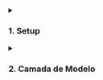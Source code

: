 <details>
  <summary><h3><strong>1. Setup</strong></h3></summary><br />
  <details>
  <summary><h4><strong>1.1 Criando o projeto</strong></h4></summary><br />

  1. Crie um diretório

  ~~~bash
  mkdir <nome-do-diretório> && cd <nome-do-diretório>
  ~~~

  2. Inicie a aplicação

  ~~~bash
  npm init -y
  ~~~

  3. Instale o `express`

  ~~~bash
  npm install express
  ~~~

  4. Instale o `dotenv`

  ~~~bash
  npm i dotenv
  ~~~

  5. Instale o `Sequelize`

  ~~~bash
  npm i sequelize
  ~~~

  > Atalho

  ~~~bash
  npm i express dotenv sequelize
  ~~~

  6. Instale o `mysql2`

  ~~~bash
  npm i -D mysql2
  ~~~

  7. Instale o `sequelize-cli`

  ~~~bash
  npm i -D sequelize-cli
  ~~~

  > Atalho

  ~~~bash
  npm i -D mysql2 sequelize-cli
  ~~~

  8. Instale a biblioteca `http-status-codes` ❗️ *Opcional* ❗️

  ~~~bash
  npm install http-status-codes
  ~~~

  9. Crie os arquivos `index.ts` e `app.ts` dentro do diretório `src`

  ~~~bash
  mkdir src && touch src/index.ts src/app.ts
  ~~~

  10. Você pode usar os templates abaixo nos seus arquivos ❗️ *Opcional* ❗️

  ~~~TypeScript
  // src/index.ts

  import app from './app';

  const PORT = 8000;

  app.listen(PORT, () => {
    console.log(`Server is running at http://localhost:${PORT}`);
  });
  ~~~

  ~~~TypeScript
  // src/app.ts

  import express from 'express';
  import { StatusCodes } from 'http-status-codes';

  const app = express();

  app.use(express.json());

  app.get('/', (req, res) => {
    res.status(StatusCodes.OK).send('Express + TypeScript')
  });

  export default app;
  ~~~

  11. Instale a biblioteca `express-async-errors`

  > Essa biblioteca ajuda com tratamento de erros sem precisar usar try/catch

  ~~~bash
  npm install express-async-errors
  ~~~

  > Importe a biblioteca logo após a importação do express;

  ~~~TypeScript
  // ./app.ts

  import express, { Request, Response } from 'express';
  import 'express-async-errors';
  import { StatusCodes } from 'http-status-codes';

  // ..
  ~~~

  </details>
  
  <details>
  <summary><h4><strong>1.2 Configurando o TypeScript</strong></h4></summary><br />

  1. Instale o `typescript`

  ~~~bash
  npm install -D typescript
  ~~~

  2. Instale o `@types/sequelize`

  ~~~bash
  npm install -D @types/sequelize
  ~~~

  3. Instale o `@types/express`

  ~~~bash
  npm install -D @types/express
  ~~~

  4. Instale o `@types/node`

  ~~~bash
  npm install -D @types/node
  ~~~

  5. Instale o `ts-node-dev`

  ~~~bash
  npm install -D ts-node-dev
  ~~~

  > Atalho

  ~~~bash
  npm install -D typescript @types/sequelize @types/express @types/node ts-node-dev
  ~~~

  6. Crie o `.tsconfig`

  ~~~bash
  npx tsc --init
  ~~~

  7. Garanta as seguintes configurações

  ~~~JSON
  {
    "compilerOptions": {
      "module": "commonjs",
      "target": "es6",
      "rootDir": "./src",
      "outDir": "./dist",
      "esModuleInterop": true,
      "strict": true
    }
  }
  ~~~

  8. Crie scripts no arquivo `package.json`

  ~~~JSON
  ...
  "scripts": {
      "start": "npm run build && node ./dist/index.js",
      "dev": "tsnd ./src/index.ts",
      "build": "tsc"
  },
  ...
  ~~~

  > - `start`: executa o `build` da aplicação e depois roda o arquivo compilado dentro da pasta `dist`;
  > - `dev`: executa a aplicação em modo de desenvolvimento utilizando o `ts-node-dev`;
  > - `build`: executa a compilação do projeto utilizando o `TSC`.

  9. Execute a aplicação

  ~~~bash
  npm start
  ~~~

  10. Inclua tipos no app.ts

  ~~~TypeScript
  // ./app.ts

  import express, { Request, Response } from 'express';
  import 'express-async-errors';
  import { StatusCodes } from 'http-status-codes';

  const app = express();

  app.use(express.json());

  app.get('/', (req: Request, res: Response) => {
    res.status(StatusCodes.OK).send('Express + TypeScript')
  });

  export default app;
  ~~~

  11. Inclua um middleware de erro

  ~~~TypeScript
  // src/app.ts

  import express, { Request, Response, ErrorRequestHandler } from 'express';
  // import { StatusCodes } from 'http-status-codes';
  //
  // const app = express();
  //
  // app.use(express.json());
  //
  // app.get('/', (req: Request, res: Response) => {
  //   res.status(StatusCodes.OK).send('Express + TypeScript')
  // });

  const erroMiddleware: ErrorRequestHandler = (err, req, res, next) => {
    const { name, message, details } = err;
    console.log(`name: ${name}`);

    switch (name) {
      case 'ValidationError':
        res.status(400).json({ message: details[0].message });
        break;
      case 'NotFoundError':
        res.status(404).json({ message });
        break;
      case 'ConflictError':
        res.status(409).json({ message });
        break;
      default:
        console.error(err);
        res.sendStatus(500);
    }

    next();
  };

  app.use(erroMiddleware);

  // export default app;
  ~~~

  12. Instale as bibliotecas `restify-errors` e `@types/restify-errors` ❗️ *Opcional* ❗️

  > Essas bibliotecas ajudam com disparos de erros específicos

  ~~~bash
  npm install restify-errors @types/restify-errors
  ~~~

  </details>

  <details>
  <summary><h4><strong>1.3 Setup do Docker e Docker-Compose</strong></h4></summary><br />
  
  1. Crie o arquivo `Dockerfile`

  ~~~bash
  touch Dockerfile
  ~~~

  2. Garanta as seguintes configurações

  ~~~Dockerfile
  FROM node:16.14-alpine

  WORKDIR /app-backend

  COPY package* ./

  RUN npm install

  COPY . .

  EXPOSE 3001

  RUN npx tsc

  CMD ["npm", "start"]
  ~~~

  3. Crie o arquivo `docker-compose.yml`

  ~~~bash
  touch docker-compose.yml
  ~~~

  4. Garanta as seguintes configurações

  ~~~yml
    version: '3.9'
    services:
      backend:
        container_name: app_default
        build: ./
        ports:
          - 3001:3001
        platform: linux/x86_64
        working_dir: /app-default
        command: npm start
        depends_on:
          db:
            condition: service_healthy
        env_file:
          - .env
        healthcheck:
          test: ["CMD", "lsof", "-t", "-i:3001"]
          timeout: 10s
          retries: 5
        volumes:
          - ./:/app-default
      db:
        image: mysql:8.0.21
        container_name: db
        platform: linux/x86_64
        ports:
          - 3002:3306
        environment:
          - MYSQL_ROOT_PASSWORD=root
        restart: 'always'
        healthcheck:
          test: ["CMD", "mysqladmin", "ping", "-h", "localhost"]
          timeout: 10s
          retries: 5
        cap_add:
          - SYS_NICE
  ~~~

  </details>
</details>

<details>
  <summary><h3><strong>2. Camada de Modelo</strong></h3></summary><br />
  
  Vamos entender aqui como implementar nossos modelos.

  <details>
  <summary><h4><strong>2.1 Setup do Sequelize</strong></h4></summary><br />
  
  1. Gere um arquivo `./.sequelizerc`

  ~~~bash
  touch .sequelizerc
  ~~~

  2. Garanta as seguintes configurações

  ~~~TypeScript
  const path = require('path');

  module.exports = {
    'config': path.resolve(__dirname,'dist','database','config', 'config.js'),
    'models-path': path.resolve(__dirname,'dist','database','models'),
    'seeders-path': path.resolve(__dirname,'src','database', 'seeders'),
    'migrations-path': path.resolve(__dirname,'src','database', 'migrations'),
  };
  ~~~

  3. Inicie o sequelize

  ~~~bash
  npx sequelize-cli init
  ~~~

  4. Crie as pastas faltantes `./src/database/config/`, `./src/database/models/`

  ~~~bash
  mkdir ./src/database/config/ ./src/database/models/
  ~~~

  5. Crie o arquivo `config.ts` em `./src/database/config/`

  ~~~bash
  touch ./src/database/config/config.ts
  ~~~

  6. Garanta as seguintes configurações

  ~~~TypeScript
  import 'dotenv/config';
  import { Options } from 'sequelize';

  const config: Options = {
    username: process.env.DB_USER || 'root',
    password: process.env.DB_PASS || 'root',
    database: process.env.DB_NAME || 'cookmaster',
    host: process.env.DB_HOST || 'localhost',
    port: Number(process.env.DB_PORT || 3306),
    dialect: 'mysql',
  }

  module.exports = config;
  ~~~

  7. Crie um script de transpilação do arquivo de configuração e criação do banco

  ~~~JSON
  //...
  "scripts": {
    //...
      "db:reset": "npx -y tsc && npx sequelize-cli db:drop && npx sequelize-cli db:create",
    //...
  },
  //...
  ~~~

  8. Verifique se está tudo certo, executando o script

  ~~~bash
  npm run db:reset
  ~~~
  
  </details>

  <details>
  <summary><h4><strong>2.2 Migrations</strong></h4></summary><br />
  
  1. Crie as migrations

  ~~~bash
  npx sequelize migration:generate --name create-users
  npx sequelize migration:generate --name create-recipes
  ~~~

  2. Altere as migrations

  ~~~JavaScript
  // migrations/XXXXXXXXXXXXX-create-users.js

  'use strict';

  /** @type {import('sequelize-cli').Migration} */
  module.exports = {
    async up (queryInterface, Sequelize) {
      await queryInterface.createTable('users', {
      id: { 
        type: Sequelize.INTEGER,
        allowNull: false, 
        primaryKey: true,
        autoIncrement: true,
      },
      email: {
        type: Sequelize.STRING,
        allowNull: false, 
      },
      password: {
        type: Sequelize.STRING,
        allowNull: false,
      },
      name: {
        type: Sequelize.STRING,
        allowNull: false, 
      },
      role: {
        type: Sequelize.STRING,
        allowNull: false, 
      },
    },
    {
      timestamps: false,
    })
    },

    async down (queryInterface, Sequelize) {
      await queryInterface.dropTable('users');
    }
  };
  ~~~

  ~~~JavaScript
  // migrations/XXXXXXXXXXXXX-create-recipes.js

  'use strict';

  /** @type {import('sequelize-cli').Migration} */
  module.exports = {
    async up (queryInterface, Sequelize) {
      await queryInterface.createTable('recipes', {
        id: { 
          type: Sequelize.INTEGER,
          allowNull: false, 
          primaryKey: true,
          autoIncrement: true,
        },
        name: {
          type: Sequelize.STRING,
          allowNull: false, 
        },
        ingredients: {
          type: Sequelize.STRING,
          allowNull: false,
        },
        preparation: {
          type: Sequelize.STRING,
          allowNull: false, 
        },
        userId: {
          type: Sequelize.INTEGER,
          allowNull: false, 
          field: 'user_id',
          references: {
            model: 'users',
            key: 'id',
          }
        }
      },
      {
        timestamps: false,
      })
    },

    async down (queryInterface, Sequelize) {
      await queryInterface.dropTable('recipes');
    }
  };
  ~~~

  3. Execute as migrations

  ~~~bash
  npx sequelize db:migrate
  ~~~

  > Caso queira reverter:

  ~~~bash
  npx sequelize db:migrate:undo 
  ~~~

  > Ou:

  ~~~bash
  npx sequelize db:migrate:undo:all
  ~~~

  </details>
  
  <details>
  <summary><h4><strong>2.3 Seeders</strong></h4></summary><br />
  
  1. Crie um novo seed

  ~~~bash
  npx sequelize seed:generate --name users
  npx sequelize seed:generate --name recipes
  ~~~

  2. Adicione as informações que serão colocadas no banco

  ~~~JavaScript
  // seeders/XXXXXXXXXXXXX-users.js

  'use strict';
  module.exports = {
    async up (queryInterface, Sequelize) {
      console.log('here!')
      await queryInterface.bulkInsert('users', [
      {
        name: 'Yarpen Zigrin',
        email: 'yarpen.zigrin@commerce.com',
        // password_hash: 'c2f28289d2ed874df63306dc0305e642',
        password: 'anao_vermelho',
        role: 'admin',
      },
      {
        name: 'Ford Perfect',
        email: 'ford.perfect@yahoo.com',
        // password_hash: 'b4df15c4d4cc344b161638d78aad20f8',
        password: 'Betelgeuse',
        role: 'user',
      },
      {
        name: 'Arthur Dent',
        email: 'dent.arthur@gmail.com',
        // password_hash: '5b0cedd4fc9cda69752f9adb7d75833f',
        password: '23657942',
        role: 'user',
      },
      {
        name: 'Hurley Reyes',
        email: 'hurley.reyes@commerce.com',
        // password_hash: 'f7b16af5588f9654862e4aefcec8b0de',
        password: '4815162342',
        role: 'user',
      },
      {
        name: 'Franklin Clinton',
        email: 'clinton_gs.franklin@yahoo.com',
        // password_hash: '0f5d023227880c7629468b0b0ab3d650',
        password: '65486486',
        role: 'user',
      },
      {
        name: 'Trevor Phillips',
        email: 'phillips.trevor@tpindustries.com',
        // password_hash: '40bc4b7c2b114dc11c98b4c3fdf0679f',
        password: 'p4s5w0rd',
        role: 'user',
      },
      {
        name: 'Carol Denvers',
        email: 'denvers.carol@commerce.com',
        // password_hash: '64c9ac2bb5fe46c3ac32844bb97be6bc',
        password: 'seller',
        role: 'admin',
      },
      {
        name: 'Vovo Juju',
        email: 'vovo.juju@hotmail.com',
        // password_hash: '62608e08adc29a8d6dbc9754e659f125',
        password: 'client',
        role: 'user',
      },
    ], { });
    },
    
    async down (queryInterface) { queryInterface.bulkDelete('users', null, {}) }
  };
  ~~~

  3. Execute o seed

  ~~~bash
  npx sequelize db:seed:all
  ~~~

  > E para reverter:

  ~~~bash
  npx sequelize db:seed:undo:all
  ~~~

  > Para executar um seed específico:

  ~~~bash
  npx sequelize db:seed --seed XXXXXXXXXXXXXX-nome-seed.js
  ~~~

  > E para reverter:

  ~~~bash
  npx sequelize db:seed:undo --seed XXXXXXXXXXXXXX-nome-seed.js
  ~~~

  </details>

   <details>
  <summary><h4><strong>2.4 Models</strong></h4></summary><br />

  1. Crie um arquivo `index.ts` no diretório `./src/database/models/`

  ~~~bash
  touch ./src/database/models/index.ts
  ~~~

  2. Instancie o Sequelize dentro deste arquivo

  ~~~TypeScript
  import { Sequelize } from 'sequelize';
  import * as config from '../config/config';

  export default new Sequelize(config);
  ~~~

  3. Crie o Model

  > Neste passo um ponto temos um ponto de atenção, se executarmos o comando `npx sequelize model:generate --name users --attributes name:string`, em conjunto com o nosso model será criado um novo arquivo de migration para a tabela users, porém nós já temos essa migration, sendo assim, apague a nova migration gerada.
  >
  > Aqui iremos usar o terminal para criar a model, mas não usaremos a cli do sequelize, usaremos o bash mesmo

  ~~~bash
  touch ./src/database/models/user.ts
  ~~~

  4. Adicione as informações referentes ao Model

  ~~~TypeScript
  // models/user.ts

  import { Model, INTEGER, STRING } from 'sequelize';
  import db from '.';

  class User extends Model {
    id!: number;
    email!: string;
    password!: string;
    name!: string;
    role!: string;
  }

  User.init({
    id: {
      type: INTEGER,
      allowNull: false,
      primaryKey: true,
      autoIncrement: true,
    },
    email: {
      type: STRING,
      allowNull: false,
    },
    password: {
      type: STRING,
      allowNull: false,
    },
    name: {
      type: STRING,
      allowNull: false,
    },
    role: {
      type: STRING,
      allowNull: false,
    },
  }, {
    sequelize: db,
    modelName: 'users',
    timestamps: false
  });

  export default User;
  ~~~

  </details>

   <details>
  <summary><h4><strong>2.5 Associações</strong></h4></summary><br />
  
  1. Crie a associação entre os Models

  ~~~TypeScript
  // models/recipe.ts

  import { Model, INTEGER, STRING } from 'sequelize';
  import db from '.';
  import User from './user';

  class Recipe extends Model {
    id!: number;
    name!: string;
    ingredients!: string;
    preparation!: string;
    userId!: number;
  }

  Recipe.init({
    id: {
      type: INTEGER,
      allowNull: false,
      primaryKey: true,
      autoIncrement: true,
    },
    name: {
      type: STRING,
      allowNull: false,
    },
    ingredients: {
      type: STRING,
      allowNull: false,
    },
    preparation: {
      type: STRING,
      allowNull: false,
    },
    userId: {
      type: INTEGER,
      allowNull: false,
    },
  }, {
    sequelize: db,
    modelName: 'recipes',
    timestamps: false,
    underscored: true,
  });

  Recipe.belongsTo(User, { foreignKey: 'userId', as: 'user' });

  export default Recipe;

  ~~~

  2. Chame uma função do Sequelize passando uma associação

  ~~~TypeScript
  // src/database/model/testModel.ts

  import Recipe from './recipe';
  import User from './user';  

  (async () => {
    const recipe = await Recipe.findOne({
      where: { userId: 2 },
      include: [
        { model: User, as: 'user', attributes: { exclude: ['userId'] } },
      ],
    });
    console.log(recipe);
    process.exit(0);
  })();
  ~~~

  3. Execute o arquivo com o `ts-node`

  ~~~bash
  npx ts-node src/database/model/testModel.ts
  ~~~

  </details>

</details>